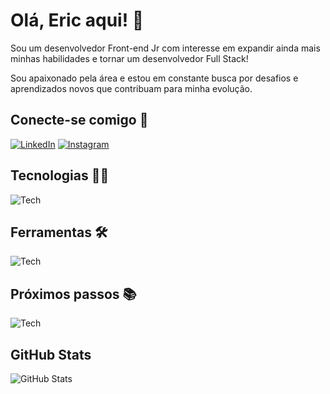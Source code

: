 # Olá, Eric aqui! 👋

Sou um desenvolvedor Front-end Jr com interesse em expandir ainda mais minhas habilidades e tornar um desenvolvedor Full Stack!

Sou apaixonado pela área e estou em constante busca por desafios e aprendizados novos que contribuam para minha evolução.

## Conecte-se comigo 🤝

[![LinkedIn](https://skills.thijs.gg/icons?i=linkedin)](https://www.linkedin.com/in/eric-mameluk/) [![Instagram](https://skills.thijs.gg/icons?i=instagram)](https://www.instagram.com/ericmameluk/)

## Tecnologias 👨‍💻

![Tech](https://skills.thijs.gg/icons?i=html,css,js,git,github,cloudflare,wordpress,md&perline=10)

## Ferramentas 🛠

![Tech](https://skills.thijs.gg/icons?i=figma,vscode,idea&perline=10)

## Próximos passos 📚

![Tech](https://skills.thijs.gg/icons?i=jquery,bootstrap,regex,mysql,nodejs,typescript,react,sass,tailwind,php,laravel,java,go,next,aws,gcp&perline=10)

## GitHub Stats

![GitHub Stats](https://github-readme-stats.vercel.app/api?username=ericmameluk&theme=transparent&bg_color=45,CC214C,F72A5D&border_color=fff&show_icons=true&icon_color=F5D76E&title_color=F5D76E&text_color=FFF&hide_title=true&hide=stars&count_private=true&include_all_commits=true)
